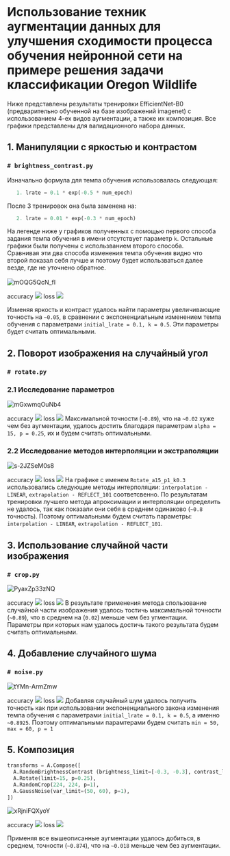 # Использование техник аугментации данных для улучшения сходимости процесса обучения нейронной сети на примере решения задачи классификации Oregon Wildlife
Ниже представлены результаты тренировки EfficientNet-B0 (предварительно обученной на базе изображений imagenet) с использованием 4-ех видов аугментации, а также их композиция. Все графики представлены для валидационного набора данных.
## 1. Манипуляции с яркостью и контрастом
### ```# brightness_contrast.py```

Изначально формула для темпа обучения использовалась следующая:
```python
   1. lrate = 0.1 * exp(-0.5 * num_epoch)
```
После 3 тренировок она была заменена на: </br>
```python
   2. lrate = 0.01 * exp(-0.3 * num_epoch)
```
На легенде ниже у графиков полученных с помощью первого способа задания темпа обучения в имени отсутствует параметр ```k```. Остальные графики были получены с использванием второго способа. </br>
Сравнивая эти два способа изменения темпа обучения видно что второй показал себя лучше и поэтому будет использваться далее везде, где не уточнено обратное. </br></br>
![mOQG5QcN_fI](https://user-images.githubusercontent.com/61012068/113139373-b2740c00-922f-11eb-94b9-74b077b265d3.jpg)

accuracy
![](./graphic/BrightnessContrast_accuracy.svg)
loss
![](./graphic/BrightnessContrast_loss.svg)

Изменяя яркость и контраст удалось найти параметры увеличивающие точность на ```~0.05```, в сравнении с экспоненциальным изменением темпа обучения с параметрами  ```initial_lrate = 0.1, k = 0.5```. Эти параметры будет считать оптимальными.
## 2. Поворот изображения на случайный угол
### ```# rotate.py```
### 2.1 Исследование параметров 
![mGxwmqOuNb4](https://user-images.githubusercontent.com/61012068/113133246-185c9580-9228-11eb-9c78-f79fe160f828.jpg)

accuracy
![](./graphic/Rotate_accuracy.svg)
loss
![](./graphic/Rotate_loss.svg)
Максимальной точности (```~0.89```), что на ```~0.02``` хуже чем без аугментации, удалось достить благодаря параметрам ```alpha = 15, p = 0.25```, их и будем считать оптимальными.
### 2.2 Исследование методов интерполяции и экстраполяции 

![s-2JZSeM0s8](https://user-images.githubusercontent.com/61012068/113134749-de8c8e80-9229-11eb-89e8-e3df172a6462.jpg)

accuracy
![](./graphic/Rotate2_accuracy.svg)
loss
![](./graphic/Rotate2_loss.svg)
На графике с именем ```Rotate_a15_p1_k0.3``` использовались следующие методы интерполяции: ```interpolation - LINEAR```,  ```extrapolation - REFLECT_101``` соответсвенно. По результатам тренировки лучшего метода апроксимации и интерполяции определить не удалось, так как показали они себя в среднем одинаково (```~0.8``` точность). Поэтому оптимальными будем считать параметры: ```interpolation - LINEAR```,  ```extrapolation - REFLECT_101```.
## 3. Использование случайной части изображения
### ```# crop.py```
![PyaxZp33zNQ](https://user-images.githubusercontent.com/61012068/113120720-8c903c80-921a-11eb-95b6-ab515b509f4d.jpg)

accuracy
![](./graphic/RandomCrop_accuracy.svg)
loss
![](./graphic/RandomCrop_loss.svg)
В результате применения метода спользование случайной части изображения удалось тостичь максимальной точности (```~0.89```), что в среднем на (```0.02```) меньше чем без угментации. Параметры при которых нам удалось достичь такого результата будем считать оптимальными.
## 4. Добавление случайного шума
### ```# noise.py```
![tYMn-ArmZmw](https://user-images.githubusercontent.com/61012068/113120731-8f8b2d00-921a-11eb-8aee-9e6810aa77c4.jpg)

accuracy
![](./graphic/GaussNoise_accuracy.svg)
loss
![](./graphic/GaussNoise_loss.svg)
Добавляя случайный шум удалось получить точность как при использовании экспоненциального закона изменения темпа обучения с параметрами ```initial_lrate = 0.1, k = 0.5```, а именно ```~0.8925```. Поэтому оптимальными парамтерами будем считать ```min = 50, max = 60, p = 1```
## 5. Композиция
```python
transforms = A.Compose([
  A.RandomBrightnessContrast (brightness_limit=[-0.3, -0.3], contrast_limit=[1, 1], p=1),
  A.Rotate(limit=15, p=0.25),
  A.RandomCrop(224, 224, p=1),
  A.GaussNoise(var_limit=(50, 60), p=1),
])
```

![xRjniFQXyoY](https://user-images.githubusercontent.com/61012068/113560012-fd649980-960a-11eb-8776-ac4dd6f7f655.jpg)

accuracy
![](./graphic/all_accuracy.svg)
loss
![](./graphic/all_loss.svg)

Применяя все вышеописанные аугментации удалось добиться, в среднем, точности (```~0.874```), что на ```~0.018``` меньше чем без аугментации.
